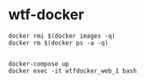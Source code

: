# wtf-docker


    docker rmi $(docker images -q)
    docker rm $(docker ps -a -q)
        

    docker-compose up
	docker exec -it wtfdocker_web_1 bash